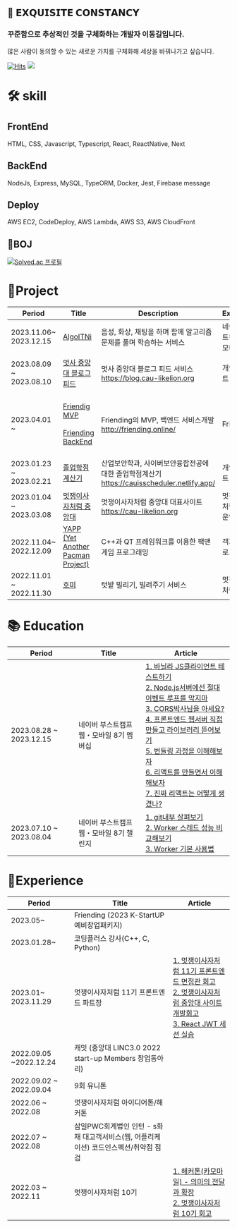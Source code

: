 ## 🚀 𝗘𝗫𝗤𝗨𝗜𝗦𝗜𝗧𝗘 𝗖𝗢𝗡𝗦𝗧𝗔𝗡𝗖𝗬

### 꾸준함으로 추상적인 것을 구체화하는 개발자 이동길입니다.

많은 사람이 동의할 수 있는 새로운 가치를 구체화해 세상을 바꿔나가고 싶습니다.

[![Hits](https://hits.seeyoufarm.com/api/count/incr/badge.svg?url=https%3A%2F%2Fgithub.com%2Fd0422%2Fhit-counter&count_bg=%23FF7F50&title_bg=%23555555&icon=soundcloud.svg&icon_color=%23FF7F50&title=d0422&edge_flat=false)](https://hits.seeyoufarm.com)
<a href="https://0422.tistory.com/"><img src="https://img.shields.io/badge/-Blog-coral?logo=Blogger&logoColor=white"/></a>

# 🛠️ skill

## FrontEnd

HTML, CSS, Javascript, Typescript, React, ReactNative, Next

## BackEnd

NodeJs, Express, MySQL, TypeORM, Docker, Jest, Firebase message

## Deploy

AWS EC2, CodeDeploy, AWS Lambda, AWS S3, AWS CloudFront

## 🐾BOJ

[![Solved.ac 프로필](http://mazassumnida.wtf/api/v2/generate_badge?boj=rlfehd2021)](https://solved.ac/rlfehd2021)

# 🚀Project

| Period                  | Title                                                                                                                                             | Description                                                                                | Experience                   | Tech Stack                                                                                    |
| ----------------------- | ------------------------------------------------------------------------------------------------------------------------------------------------- | ------------------------------------------------------------------------------------------ | ---------------------------- | --------------------------------------------------------------------------------------------- |
| 2023.11.06~ 2023.12.15  | [AlgoITNi](<[알고있니](https://algoitni.site/)>)                                                                                                  | 음성, 화상, 채팅을 하며 함께 알고리즘 문제를 풀며 학습하는 서비스                          | 네이버 부스트캠프 웹・모바일 | WebRTC, React Typescript, CRDT                                                                |
| 2023.08.09 ~ 2023.08.10 | [멋사 중앙대 블로그 피드](https://github.com/d0422/blog-cau-likelion)                                                                             | 멋사 중앙대 블로그 피드 서비스<br> https://blog.cau-likelion.org                           | 개인프로젝트                 | NextJS,Typescript, Vercel, Express, FCM(push notification)                                    |
| 2023.04.01 ~            | [Friendig MVP ](https://github.com/friending-online/friending-mvp)<br><br>[Friending BackEnd](https://github.com/friending-online/friending-back) | Friending의 MVP, 백엔드 서비스개발 <br>http://friending.online/                            | Friending                    | React, Typscript, Netlify<br><br> NodeJS, Express, TypeORM, EC2, S3, CodeDeploy, Jest, Docker |
| 2023.01.23 ~ 2023.02.21 | [졸업학점계산기](https://github.com/d0422/CAUIS-scheduler)                                                                                        | 산업보안학과, 사이버보안융합전공에 대한 졸업학점계산기 https://cauisscheduler.netlify.app/ | 개인프로젝트                 | React, Typescript                                                                             |
| 2023.01.04 ~ 2023.03.08 | [멋쟁이사자처럼 중앙대](https://github.com/cau-likelion-org/cau-likelion-next)                                                                    | 멋쟁이사자처럼 중앙대 대표사이트 <br>https://cau-likelion.org                              | 멋쟁이 사자처럼 11기 운영진  | Typescript,NextJS, Amazon Lambda, S3, CloudFront                                              |
| 2022.11.04~ 2022.12.09  | [YAPP (Yet Another Pacman Project)](https://github.com/d0422/yapp)                                                                                | C++과 QT 프레임워크를 이용한 팩맨 게임 프로그래밍                                          | 객체지향프로그래밍           | C++, QT                                                                                       |
| 2022.11.01 ~ 2022.11.30 | [호미](https://github.com/Hang-Jeong-Sal/Front-End)                                                                                               | 텃밭 빌리기, 빌려주기 서비스                                                               | 멋쟁이사자처럼 10기          | Typescript, NextJS, Amazon EC2, S3                                                            |

# 📚 Education

| Period                  | Title                                   | Article                                                                                                                                                                                                                                                                                                                                                                                                                                                                                                                |
| ----------------------- | --------------------------------------- | ---------------------------------------------------------------------------------------------------------------------------------------------------------------------------------------------------------------------------------------------------------------------------------------------------------------------------------------------------------------------------------------------------------------------------------------------------------------------------------------------------------------------- |
| 2023.08.28 ~ 2023.12.15 | 네이버 부스트캠프 웹・모바일 8기 멤버십 | [1. 바닐라 JS클라이언트 테스트하기](https://0422.tistory.com/304) <br> [2. Node.js서버에선 절대 이벤트 루프를 막지마](https://0422.tistory.com/305) <br>[3. CORS박사님을 아세요?](https://0422.tistory.com/307)<br> [4. 프론트엔드 웹서버 직접만들고 라이브러리 뜯어보기](https://0422.tistory.com/312) <br> [5. 번들링 과정을 이해해보자](https://0422.tistory.com/315) <br> [6. 리액트를 만들면서 이해해보자](https://0422.tistory.com/317) <br> [7. 진짜 리액트는 어떻게 생겼나?](https://0422.tistory.com/321)<br> |
| 2023.07.10 ~ 2023.08.04 | 네이버 부스트캠프 웹・모바일 8기 챌린지 | [1. git내부 살펴보기](https://0422.tistory.com/290) <br>[2. Worker 스레드 성능 비교해보기](https://0422.tistory.com/289) <br> [3. Worker 기본 사용법](https://0422.tistory.com/288)                                                                                                                                                                                                                                                                                                                                    |

# 🚀Experience

| Period                  | Title                                                                                | Article                                                                                                                                                                                                                |
| ----------------------- | ------------------------------------------------------------------------------------ | ---------------------------------------------------------------------------------------------------------------------------------------------------------------------------------------------------------------------- |
| 2023.05~                | Friending (2023 K-StartUP 예비창업패키지)                                            |                                                                                                                                                                                                                        |
| 2023.01.28~             | 코딩플러스 강사(C++, C, Python)                                                      |
| 2023.01~ 2023.11.29     | 멋쟁이사자처럼 11기 프론트엔드 파트장                                                | [1. 멋쟁이사자처럼 11기 프론트엔드 면접관 회고](https://0422.tistory.com/256) <br> [2. 멋쟁이사자처럼 중앙대 사이트 개발회고](https://0422.tistory.com/266)<br> [3. React JWT 세션 실습](https://0422.tistory.com/281) |
| 2022.09.05 ~2022.12.24  | 캐밋 (중앙대 LINC3.0 2022 start-up Members 창업동아리)                               |
| 2022.09.02 ~ 2022.09.04 | 9회 유니톤                                                                           |
| 2022.06 ~ 2022.08       | 멋쟁이사자처럼 아이디어톤/해커톤                                                     |
| 2022.07 ~ 2022.08       | 삼일PWC회계법인 인턴 - s화재 대고객서비스(웹, 어플리케이션) 코드인스펙션/취약점 점검 |
| 2022.03 ~ 2022.11       | 멋쟁이사자처럼 10기                                                                  | [1. 해커톤(카모마일) - 의미의 전달과 확장](https://0422.tistory.com/162) <br>[2. 멋쟁이사자처럼 10기 회고](https://0422.tistory.com/201)<br>                                                                           |
